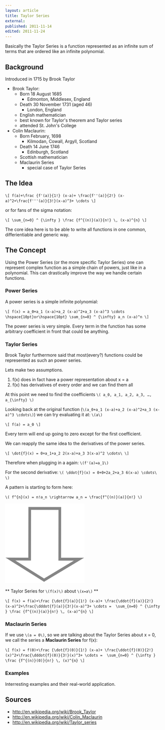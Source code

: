 ```yaml
---
layout: article
title: Taylor Series
external:
published: 2011-11-14
edited: 2011-11-24
---
```


Basically the Taylor Series is a function represented as an infinite sum of terms that are ordered like an infinite polynomial.

## Background

Introduced in 1715 by Brook Taylor

* Brook Taylor:
  * Born 18 August 1685
    * Edmonton, Middlesex, England   
  * Death 30 November 1731 (aged 46)
    * London, England
  * English mathematician
  * best known for Taylor's theorem and Taylor series
  * attended St. John's College
* Colin Maclaurin:
  * Born February, 1698
    * Kilmodan, Cowall, Argyll, Scotland
  * Death 14 June 1746
    * Edinburgh, Scotland
  * Scottish mathematician
  * Maclaurin Series
    * special case of Taylor Series

## The Idea

`\[
f(a)+\frac {f'(a)}{1!} (x-a)+ \frac{f''(a)}{2!} (x-a)^2+\frac{f'''(a)}{3!}(x-a)^3+ \cdots
\]`

or for fans of the sigma notation:

`\[
\sum_{n=0} ^ {\infty } \frac {f^{(n)}(a)}{n!} \, (x-a)^{n}
\]`

The core idea here is to be able to write all functions in one common, differientiable and generic way.

## The Concept

Using the Power Series (or the more specific Taylor Series) one can represent complex function as a simple chain of powers, just like in a polynomial.
This can drastically improve the way we handle certain functions.

### Power Series

A power series is a simple infinite polynomial:

`\[
f(x) = a_0+a_1 (x-a)+a_2 (x-a)^2+a_3 (x-a)^3 \cdots
\hspace{10pt}or\hspace{10pt}
\sum_{n=0} ^ {\infty} a_n (x-a)^n
\]`

The power series is very simple. Every term in the function has some arbitrary coefficient in front that could be anything.

### Taylor Series

Brook Taylor furthermore said that most(every?) functions could be represented as such an power series.

Lets make two assumptions. 

1. f(x) does in fact have a power representation about x = a
2. f(x) has derivatives of every order and we can find them all

At this point we need to find the coefficients `\(
a_0, a_1, a_2, a_3, …, a_{\infty}
\)` 

Looking back at the original function (`\(a_0+a_1 (x-a)+a_2 (x-a)^2+a_3 (x-a)^3 \cdots\)`) we can try evaluating it at: `\(a\)`

`\[
f(a) = a_0
\]`

Every term will end up going to zero except for the first coefficient.

We can reapply the same idea to the derivatives of the power series.

`\[
\dot{f}(x) = 0+a_1+a_2 2(x-a)+a_3 3(x-a)^2 \cdots\
\]`

Therefore when plugging in a again: `\(f'(a)=a_1\)`

For the second derivative: `\(
\ddot{f}(x) = 0+0+2a_2+a_3 6(x-a) \cdots\
\)`

A pattern is starting to form here:

`\(
f^{n}(x) = n!a_n \rightarrow a_n = \frac{f^{(n)}(a)}{n!}
\)`

<img src="/images/downarrow.png" alt="therefore" title="Therefore" height="256" width="256" />

** Taylor Series for `\(f(x)\)` about `\(x=a\)` **

`\[
f(x) = f(a)+\frac {\dot{f}(a)}{1!} (x-a)+ \frac{\ddot{f}(a)}{2!} (x-a)^2+\frac{\dddot{f}(a)}{3!}(x-a)^3+ \cdots =  \sum_{n=0} ^ {\infty } \frac {f^{(n)}(a)}{n!} \, (x-a)^{n}
\]`

### Maclaurin Series

If we use `\(a = 0\)`, so we are talking about the Taylor Series about x = 0, we call the series a **Maclaurin Series** for f(x):

`\[
f(x) = f(0)+\frac {\dot{f}(0)}{1!} (x-a)+ \frac{\ddot{f}(0)}{2!} (x)^2+\frac{\dddot{f}(0)}{3!}(x)^3+ \cdots =  \sum_{n=0} ^ {\infty } \frac {f^{(n)}(0)}{n!} \, (x)^{n}
\]`

### Examples

Interresting examples and their real-world application.



## Sources

* http://en.wikipedia.org/wiki/Brook_Taylor
* http://en.wikipedia.org/wiki/Colin_Maclaurin
* http://en.wikipedia.org/wiki/Taylor_series